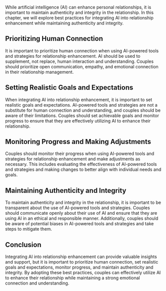 
While artificial intelligence (AI) can enhance personal relationships, it is important to maintain authenticity and integrity in the relationship. In this chapter, we will explore best practices for integrating AI into relationship enhancement while maintaining authenticity and integrity.

Prioritizing Human Connection
-----------------------------

It is important to prioritize human connection when using AI-powered tools and strategies for relationship enhancement. AI should be used to supplement, not replace, human interaction and understanding. Couples should prioritize open communication, empathy, and emotional connection in their relationship management.

Setting Realistic Goals and Expectations
----------------------------------------

When integrating AI into relationship enhancement, it is important to set realistic goals and expectations. AI-powered tools and strategies are not a substitute for human connection and understanding, and couples should be aware of their limitations. Couples should set achievable goals and monitor progress to ensure that they are effectively utilizing AI to enhance their relationship.

Monitoring Progress and Making Adjustments
------------------------------------------

Couples should monitor their progress when using AI-powered tools and strategies for relationship enhancement and make adjustments as necessary. This includes evaluating the effectiveness of AI-powered tools and strategies and making changes to better align with individual needs and goals.

Maintaining Authenticity and Integrity
--------------------------------------

To maintain authenticity and integrity in the relationship, it is important to be transparent about the use of AI-powered tools and strategies. Couples should communicate openly about their use of AI and ensure that they are using AI in an ethical and responsible manner. Additionally, couples should be aware of potential biases in AI-powered tools and strategies and take steps to mitigate them.

Conclusion
----------

Integrating AI into relationship enhancement can provide valuable insights and support, but it is important to prioritize human connection, set realistic goals and expectations, monitor progress, and maintain authenticity and integrity. By adopting these best practices, couples can effectively utilize AI to enhance their relationship while maintaining a strong emotional connection and understanding.
